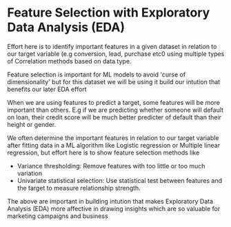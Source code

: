 # Feature Selection with Exploratory Data Analysis (EDA)

Effort here is to identify important features in a given dataset in relation to our target variable (e.g conversion, lead, purchase etc0 using multiple types of Correlation methods based on data type.

Feature selection is important for ML models to avoid 'curse of dimensionality' but for this dataset we will be using it build our intution that benefits our later EDA effort 

When we are using features to predict a target, some features will be more important than others. 
E.g if we are predicting whether someone will default on loan, their credit score will be much better predicter of default than their height or gender.

We often determine the important features in relation to our target variable after fitting data in a ML algorithm like Logistic regression or Multiple linear regression, but effort here is to show feature selection methods like

- Variance thresholding: Remove features with too little or too much variation
- Univariate statistical selection: Use statistical test between features and the target to measure relationship strength.

The above are important in building intution that makes Exploratory Data Analysis (EDA) more affective in drawing insights which are so valuable for marketing campaigns and business
